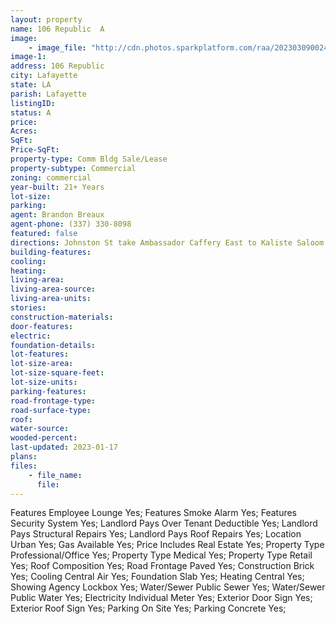 ```yaml
---
layout: property
name: 106 Republic  A
image:
    - image_file: "http://cdn.photos.sparkplatform.com/raa/20230309002406419036000000.jpg"
image-1:
address: 106 Republic 
city: Lafayette
state: LA
parish: Lafayette
listingID: 
status: A
price: 
Acres: 
SqFt: 
Price-SqFt: 
property-type: Comm Bldg Sale/Lease
property-subtype: Commercial
zoning: commercial
year-built: 21+ Years
lot-size: 
parking: 
agent: Brandon Breaux
agent-phone: (337) 330-8098
featured: false
directions: Johnston St take Ambassador Caffery East to Kaliste Saloom turn left on Kaliste Saloom turn  right on Republic Avenue
building-features: 
cooling: 
heating: 
living-area: 
living-area-source: 
living-area-units: 
stories: 
construction-materials: 
door-features: 
electric: 
foundation-details: 
lot-features: 
lot-size-area: 
lot-size-square-feet: 
lot-size-units: 
parking-features: 
road-frontage-type: 
road-surface-type: 
roof: 
water-source: 
wooded-percent: 
last-updated: 2023-01-17
plans: 
files:
    - file_name:
      file:
---
```

Features	Employee Lounge	Yes;
Features	Smoke Alarm	Yes;
Features	Security System	Yes;
Landlord Pays	Over Tenant Deductible	Yes;
Landlord Pays	Structural Repairs	Yes;
Landlord Pays	Roof Repairs	Yes;
Location	Urban	Yes;
Gas	Available	Yes;
Price Includes	Real Estate	Yes;
Property Type	Professional/Office	Yes;
Property Type	Medical	Yes;
Property Type	Retail	Yes;
Roof	Composition	Yes;
Road Frontage	Paved	Yes;
Construction	Brick	Yes;
Cooling	Central Air	Yes;
Foundation	Slab	Yes;
Heating	Central	Yes;
Showing	Agency Lockbox	Yes;
Water/Sewer	Public Sewer	Yes;
Water/Sewer	Public Water	Yes;
Electricity	Individual Meter	Yes;
Exterior	Door Sign	Yes;
Exterior	Roof Sign	Yes;
Parking	On Site	Yes;
Parking	Concrete	Yes;

